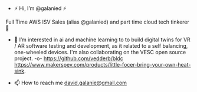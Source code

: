 - ⚡ Hi, I’m @galanied ⚡

Full Time AWS ISV Sales (alias @galanied) and part time cloud tech tinkerer 🚀

- 👀 I’m interested in ai and machine learning to to build digital twins for VR / AR software testing and development, as it related to a self balancing, one-wheeled devices. I'm also collaborating on the VESC open source project. -o- 
https://github.com/vedderb/bldc 
https://www.makerspev.com/products/little-focer-bring-your-own-heat-sink.

- 📫 How to reach me david.galanie@gmail.com


<!---
galanied/galanied is a ✨ special ✨ repository because its `README.md` (this file) appears on your GitHub profile.
You can click the Preview link to take a look at your changes.
--->
